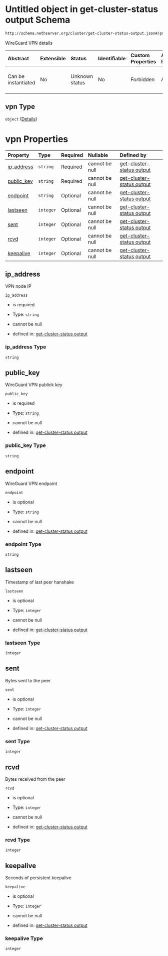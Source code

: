 # Untitled object in get-cluster-status output Schema

```txt
http://schema.nethserver.org/cluster/get-cluster-status-output.json#/properties/nodes/items/properties/vpn
```

WireGuard VPN details

| Abstract            | Extensible | Status         | Identifiable | Custom Properties | Additional Properties | Access Restrictions | Defined In                                                                                        |
| :------------------ | :--------- | :------------- | :----------- | :---------------- | :-------------------- | :------------------ | :------------------------------------------------------------------------------------------------ |
| Can be instantiated | No         | Unknown status | No           | Forbidden         | Allowed               | none                | [get-cluster-status-output.json\*](cluster/get-cluster-status-output.json "open original schema") |

## vpn Type

`object` ([Details](get-cluster-status-output-properties-nodes-items-properties-vpn.md))

# vpn Properties

| Property                   | Type      | Required | Nullable       | Defined by                                                                                                                                                                                                                                               |
| :------------------------- | :-------- | :------- | :------------- | :------------------------------------------------------------------------------------------------------------------------------------------------------------------------------------------------------------------------------------------------------- |
| [ip\_address](#ip_address) | `string`  | Required | cannot be null | [get-cluster-status output](get-cluster-status-output-properties-nodes-items-properties-vpn-properties-ip_address.md "http://schema.nethserver.org/cluster/get-cluster-status-output.json#/properties/nodes/items/properties/vpn/properties/ip_address") |
| [public\_key](#public_key) | `string`  | Required | cannot be null | [get-cluster-status output](get-cluster-status-output-properties-nodes-items-properties-vpn-properties-public_key.md "http://schema.nethserver.org/cluster/get-cluster-status-output.json#/properties/nodes/items/properties/vpn/properties/public_key") |
| [endpoint](#endpoint)      | `string`  | Optional | cannot be null | [get-cluster-status output](get-cluster-status-output-properties-nodes-items-properties-vpn-properties-endpoint.md "http://schema.nethserver.org/cluster/get-cluster-status-output.json#/properties/nodes/items/properties/vpn/properties/endpoint")     |
| [lastseen](#lastseen)      | `integer` | Optional | cannot be null | [get-cluster-status output](get-cluster-status-output-properties-nodes-items-properties-vpn-properties-lastseen.md "http://schema.nethserver.org/cluster/get-cluster-status-output.json#/properties/nodes/items/properties/vpn/properties/lastseen")     |
| [sent](#sent)              | `integer` | Optional | cannot be null | [get-cluster-status output](get-cluster-status-output-properties-nodes-items-properties-vpn-properties-sent.md "http://schema.nethserver.org/cluster/get-cluster-status-output.json#/properties/nodes/items/properties/vpn/properties/sent")             |
| [rcvd](#rcvd)              | `integer` | Optional | cannot be null | [get-cluster-status output](get-cluster-status-output-properties-nodes-items-properties-vpn-properties-rcvd.md "http://schema.nethserver.org/cluster/get-cluster-status-output.json#/properties/nodes/items/properties/vpn/properties/rcvd")             |
| [keepalive](#keepalive)    | `integer` | Optional | cannot be null | [get-cluster-status output](get-cluster-status-output-properties-nodes-items-properties-vpn-properties-keepalive.md "http://schema.nethserver.org/cluster/get-cluster-status-output.json#/properties/nodes/items/properties/vpn/properties/keepalive")   |

## ip\_address

VPN node IP

`ip_address`

*   is required

*   Type: `string`

*   cannot be null

*   defined in: [get-cluster-status output](get-cluster-status-output-properties-nodes-items-properties-vpn-properties-ip_address.md "http://schema.nethserver.org/cluster/get-cluster-status-output.json#/properties/nodes/items/properties/vpn/properties/ip_address")

### ip\_address Type

`string`

## public\_key

WireGuard VPN publick key

`public_key`

*   is required

*   Type: `string`

*   cannot be null

*   defined in: [get-cluster-status output](get-cluster-status-output-properties-nodes-items-properties-vpn-properties-public_key.md "http://schema.nethserver.org/cluster/get-cluster-status-output.json#/properties/nodes/items/properties/vpn/properties/public_key")

### public\_key Type

`string`

## endpoint

WireGuard VPN endpoint

`endpoint`

*   is optional

*   Type: `string`

*   cannot be null

*   defined in: [get-cluster-status output](get-cluster-status-output-properties-nodes-items-properties-vpn-properties-endpoint.md "http://schema.nethserver.org/cluster/get-cluster-status-output.json#/properties/nodes/items/properties/vpn/properties/endpoint")

### endpoint Type

`string`

## lastseen

Timestamp of last peer hanshake

`lastseen`

*   is optional

*   Type: `integer`

*   cannot be null

*   defined in: [get-cluster-status output](get-cluster-status-output-properties-nodes-items-properties-vpn-properties-lastseen.md "http://schema.nethserver.org/cluster/get-cluster-status-output.json#/properties/nodes/items/properties/vpn/properties/lastseen")

### lastseen Type

`integer`

## sent

Bytes sent to the peer

`sent`

*   is optional

*   Type: `integer`

*   cannot be null

*   defined in: [get-cluster-status output](get-cluster-status-output-properties-nodes-items-properties-vpn-properties-sent.md "http://schema.nethserver.org/cluster/get-cluster-status-output.json#/properties/nodes/items/properties/vpn/properties/sent")

### sent Type

`integer`

## rcvd

Bytes received from the peer

`rcvd`

*   is optional

*   Type: `integer`

*   cannot be null

*   defined in: [get-cluster-status output](get-cluster-status-output-properties-nodes-items-properties-vpn-properties-rcvd.md "http://schema.nethserver.org/cluster/get-cluster-status-output.json#/properties/nodes/items/properties/vpn/properties/rcvd")

### rcvd Type

`integer`

## keepalive

Seconds of persistent keepalive

`keepalive`

*   is optional

*   Type: `integer`

*   cannot be null

*   defined in: [get-cluster-status output](get-cluster-status-output-properties-nodes-items-properties-vpn-properties-keepalive.md "http://schema.nethserver.org/cluster/get-cluster-status-output.json#/properties/nodes/items/properties/vpn/properties/keepalive")

### keepalive Type

`integer`
